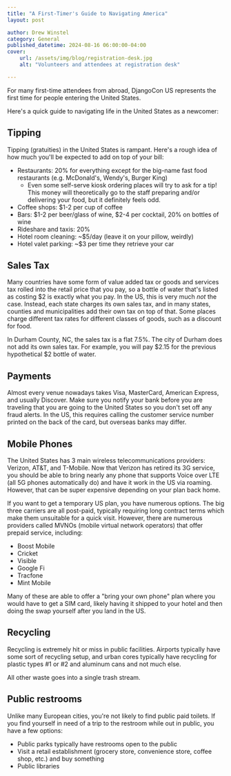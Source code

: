 ```yaml
---
title: "A First-Timer's Guide to Navigating America"
layout: post

author: Drew Winstel
category: General
published_datetime: 2024-08-16 06:00:00-04:00
cover:
    url: /assets/img/blog/registration-desk.jpg
    alt: "Volunteers and attendees at registration desk"

---
```


For many first-time attendees from abroad, DjangoCon US represents the first time for people entering the United States.

Here's a quick guide to navigating life in the United States as a newcomer:

## Tipping

Tipping (gratuities) in the United States is rampant. Here's a rough idea of how much you'll be expected to add on top of your bill:

- Restaurants: 20% for everything except for the big-name fast food restaurants (e.g. McDonald's, Wendy's, Burger King)
   - Even some self-serve kiosk ordering places will try to ask for a tip! This money will theoretically go to the staff preparing and/or delivering your food, but it definitely feels odd.
- Coffee shops: $1-2 per cup of coffee
- Bars: $1-2 per beer/glass of wine, $2-4 per cocktail, 20% on bottles of wine
- Rideshare and taxis: 20%
- Hotel room cleaning: ~$5/day (leave it on your pillow, weirdly)
- Hotel valet parking: ~$3 per time they retrieve your car

## Sales Tax

Many countries have some form of value added tax or goods and services tax rolled into the retail price that you pay, so a bottle of water that's listed as costing $2 is exactly what you  pay. In the US, this is very much _not_ the case. Instead, each state charges its own sales tax, and in many states, counties and municipalities add their own tax on top of that. Some places charge different tax rates for different classes of goods, such as a discount for food.

In Durham County, NC, the sales tax is a flat 7.5%. The city of Durham does not add its own sales tax. For example, you will pay $2.15 for the previous hypothetical $2 bottle of water.

## Payments

Almost every venue nowadays takes Visa, MasterCard, American Express, and usually Discover. Make sure you notify your bank before you are traveling that you are going to the United States so you don't set off any fraud alerts. In the US, this requires calling the customer service number printed on the back of the card, but overseas banks may differ.

## Mobile Phones

The United States has 3 main wireless telecommunications providers: Verizon, AT&T, and T-Mobile. Now that Verizon has retired its 3G service, you should be able to bring nearly any phone that supports Voice over LTE (all 5G phones automatically do) and have it work in the US via roaming. However, that can be super expensive depending on your plan back home.

If you want to get a temporary US plan, you have numerous options. The big three carriers are all post-paid, typically requiring long contract terms which make them unsuitable for a quick visit. However, there are numerous providers called MVNOs (mobile virtual network operators) that offer prepaid service, including:

- Boost Mobile
- Cricket
- Visible
- Google Fi
- Tracfone
- Mint Mobile

Many of these are able to offer a "bring your own phone" plan where you would have to get a SIM card, likely having it shipped to your hotel and then doing the swap yourself after you land in the US.

## Recycling

Recycling is extremely hit or miss in public facilities. Airports typically have some sort of recycling setup, and urban cores typically have recycling for plastic types #1 or #2 and aluminum cans and not much else.

All other waste goes into a single trash stream.

## Public restrooms

Unlike many European cities, you're not likely to find public paid toilets. If you find yourself in need of a trip to the restroom while out in public, you have a few options:

- Public parks typically have restrooms open to the public
- Visit a retail establishment (grocery store, convenience store, coffee shop, etc.) and buy something
- Public libraries

